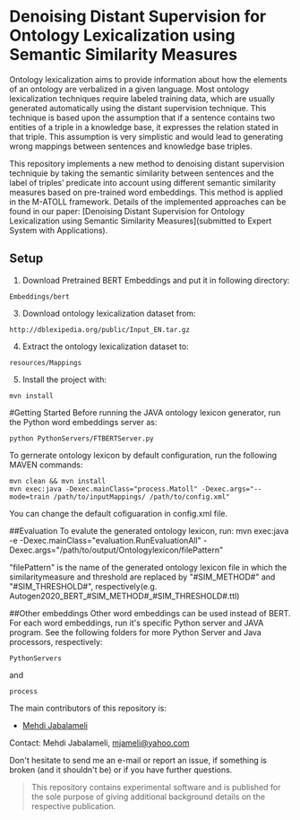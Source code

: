 # Denoising Distant Supervision for Ontology Lexicalization using Semantic Similarity Measures

Ontology lexicalization aims to provide information about how the elements of an ontology are verbalized in a given language. Most ontology lexicalization techniques require labeled training data, which are usually generated automatically using the distant supervision technique. This technique is based upon the assumption that if a sentence contains two entities of a triple in a knowledge base, it expresses the relation stated in that triple. This assumption is very simplistic and would lead to generating wrong mappings between sentences and knowledge base triples. 

This repository implements a new method to denoising distant supervision techniquie by taking the semantic similarity between sentences and the label of triples’ predicate into account using different semantic similarity measures based on pre-trained word embeddings. This method is applied in the M-ATOLL framework. Details of the implemented approaches can be found in our paper: [Denoising Distant Supervision for Ontology Lexicalization using Semantic Similarity Measures](submitted to Expert System with Applications).






## Setup

1. Download Pretrained BERT Embeddings and put it in following directory:
```
Embeddings/bert
```

3. Download ontology lexicalization dataset from:
```
http://dblexipedia.org/public/Input_EN.tar.gz
```

4. Extract the ontology lexicalization dataset to:
```
resources/Mappings
```

5. Install the project with:
```
mvn install
```

#Getting Started
Before running the JAVA ontology lexicon generator, run the Python word embeddings server as:
```
python PythonServers/FTBERTServer.py
```

To gernerate ontology lexicon by default configuration, run the following MAVEN commands:
```
mvn clean && mvn install
mvn exec:java -Dexec.mainClass="process.Matoll" -Dexec.args="--mode=train /path/to/inputMappings/ /path/to/config.xml"
```

You can change the default cofiguaration in config.xml file.


##Evaluation
To evalute the generated ontology lexicon, run:
mvn exec:java -e -Dexec.mainClass="evaluation.RunEvaluationAll" -Dexec.args="/path/to/output/Ontologylexicon/filePattern"

"filePattern" is the name of the generated ontology lexicon file in which the similaritymeasure and threshold are replaced by "#SIM_METHOD#" and "#SIM_THRESHOLD#", respectively(e.g. Autogen2020_BERT_#SIM_METHOD#_#SIM_THRESHOLD#.ttl)

##Other embeddings
Other word embeddings can be used instead of BERT. For each word embeddings, run it's specific Python server and JAVA program. See the following folders for more Python Server and Java processors, respectively:

```
PythonServers
```
and 
```
process
```


The main contributors of this repository is:
- [Mehdi Jabalameli](https://github.com/mjameli)


Contact: Mehdi Jabalameli, mjameli@yahoo.com


Don't hesitate to send me an e-mail or report an issue, if something is broken (and it shouldn't be) or if you have further questions.

> This repository contains experimental software and is published for the sole purpose of giving additional background details on the respective publication.







